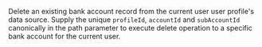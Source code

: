 Delete an existing bank account record from the current user user profile's data source. Supply the unique `profileId`, `accountId` and `subAccountId`  canonically in the path parameter to execute delete operation to a specific bank account for the current user.